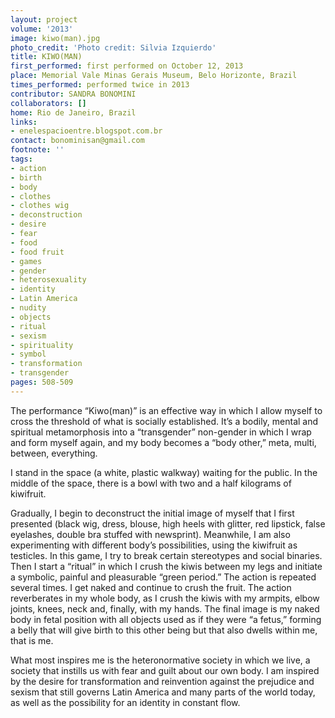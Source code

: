 ```yaml
---
layout: project
volume: '2013'
image: kiwo(man).jpg
photo_credit: 'Photo credit: Silvia Izquierdo'
title: KIWO(MAN)
first_performed: first performed on October 12, 2013
place: Memorial Vale Minas Gerais Museum, Belo Horizonte, Brazil
times_performed: performed twice in 2013
contributor: SANDRA BONOMINI
collaborators: []
home: Rio de Janeiro, Brazil
links:
- enelespacioentre.blogspot.com.br
contact: bonominisan@gmail.com
footnote: ''
tags:
- action
- birth
- body
- clothes
- clothes wig
- deconstruction
- desire
- fear
- food
- food fruit
- games
- gender
- heterosexuality
- identity
- Latin America
- nudity
- objects
- ritual
- sexism
- spirituality
- symbol
- transformation
- transgender
pages: 508-509
---
```


The performance “Kiwo(man)” is an effective way in which I allow myself to cross the threshold of what is socially established. It’s a bodily, mental and spiritual metamorphosis into a “transgender” non-gender in which I wrap and form myself again, and my body becomes a “body other,” meta, multi, between, everything.

I stand in the space (a white, plastic walkway) waiting for the public. In the middle of the space, there is a bowl with two and a half kilograms of kiwifruit.

Gradually, I begin to deconstruct the initial image of myself that I first presented (black wig, dress, blouse, high heels with glitter, red lipstick, false eyelashes, double bra stuffed with newsprint). Meanwhile, I am also experimenting with different body’s possibilities, using the kiwifruit as testicles. In this game, I try to break certain stereotypes and social binaries. Then I start a “ritual” in which I crush the kiwis between my legs and initiate a symbolic, painful and pleasurable “green period.” The action is repeated several times. I get naked and continue to crush the fruit. The action reverberates in my whole body, as I crush the kiwis with my armpits, elbow joints, knees, neck and, finally, with my hands. The final image is my naked body in fetal position with all objects used as if they were “a fetus,” forming a belly that will give birth to this other being but that also dwells within me, that is me.

What most inspires me is the heteronormative society in which we live, a society that instills us with fear and guilt about our own body. I am inspired by the desire for transformation and reinvention against the prejudice and sexism that still governs Latin America and many parts of the world today, as well as the possibility for an identity in constant flow.
